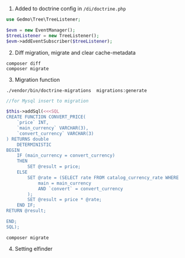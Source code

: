 1. Added to doctrine config in `/di/doctrine.php`

```php
use Gedmo\Tree\TreeListener;

$evm = new EventManager();
$treeListener = new TreeListener();
$evm->addEventSubscriber($treeListener);
```

2. Diff migration, migrate and clear cache-metadata

```shell
composer diff
composer migrate
```

3. Migration function

```shell
./vendor/bin/doctrine-migrations  migrations:generate
```

```php
//for Mysql insert to migration

$this->addSql(<<<SQL
CREATE FUNCTION CONVERT_PRICE(
    `price` INT,
	`main_currency` VARCHAR(3),
	`convert_currency` VARCHAR(3)
) RETURNS double
    DETERMINISTIC
BEGIN
	IF (main_currency = convert_currency)
	THEN
		SET @result = price;
	ELSE
		SET @rate = (SELECT rate FROM catalog_currency_rate WHERE
			main = main_currency
			AND `convert` = convert_currency
		);
		SET @result = price * @rate;
	END IF;
RETURN @result;

END;
SQL);
```

```shell
composer migrate
```

4. Setting elfinder 
